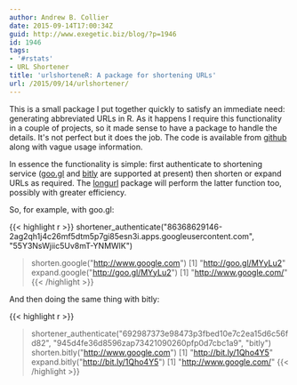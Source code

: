```yaml
---
author: Andrew B. Collier
date: 2015-09-14T17:00:34Z
guid: http://www.exegetic.biz/blog/?p=1946
id: 1946
tags:
- '#rstats'
- URL Shortener
title: 'urlshorteneR: A package for shortening URLs'
url: /2015/09/14/urlshortener/
---
```


This is a small package I put together quickly to satisfy an immediate need: generating abbreviated URLs in R. As it happens I require this functionality in a couple of projects, so it made sense to have a package to handle the details. It's not perfect but it does the job. The code is available from [github](https://github.com/DataWookie/urlshorteneR) along with vague usage information.

In essence the functionality is simple: first authenticate to shortening service ([goo.gl](https://goo.gl/) and [bitly](https://bitly.com/) are supported at present) then shorten or expand URLs as required. The [longurl](https://cran.r-project.org/web/packages/longurl/) package will perform the latter function too, possibly with greater efficiency.

So, for example, with goo.gl:

{{< highlight r >}}
shortener_authenticate("86368629146-2ag2qh1j4c26mf5dtm5p7gi85esn3i.apps.googleusercontent.com",
"55Y3NsWjiic5Uv8mT-YNMWlK")
> shorten.google("http://www.google.com")
[1] "http://goo.gl/MYyLu2"
> expand.google("http://goo.gl/MYyLu2")
[1] "http://www.google.com/"
{{< /highlight >}}

And then doing the same thing with bitly:

{{< highlight r >}}
> shortener_authenticate("692987373e98473p3fbed10e7c2ea15d6c56fd82",
"945d4fe36d8596zap73421090260pfp0d7cbc1a9", "bitly")
> shorten.bitly("http://www.google.com")
[1] "http://bit.ly/1Qho4Y5"
> expand.bitly("http://bit.ly/1Qho4Y5")
[1] "http://www.google.com/"
{{< /highlight >}}
